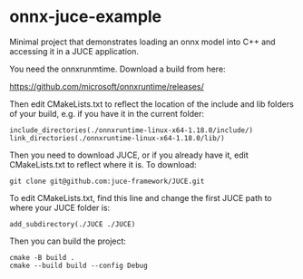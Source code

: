# onnx-juce-example

Minimal project that demonstrates loading an onnx model into C++ and accessing it in a JUCE application. 

You need the onnxrunmtime. Download a build from here: 

https://github.com/microsoft/onnxruntime/releases/

Then edit CMakeLists.txt to reflect the location of the include and lib folders of your build, e.g. if you have it in the current folder:

```
include_directories(./onnxruntime-linux-x64-1.18.0/include/)
link_directories(./onnxruntime-linux-x64-1.18.0/lib/)
```

Then you need to download JUCE, or if you already have it, edit CMakeLists.txt to reflect where it is. To download:

```
git clone git@github.com:juce-framework/JUCE.git
```

To edit CMakeLists.txt, find this line and change the first JUCE path to where your JUCE folder is:

```
add_subdirectory(./JUCE ./JUCE)
```

Then you can build the project:

```
cmake -B build .
cmake --build build --config Debug
```

